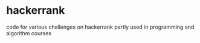 # hackerrank
code for various challenges on hackerrank
partly used in programming and algorithm courses

